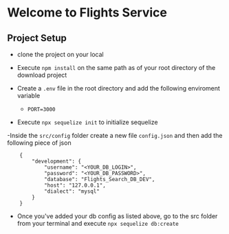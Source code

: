 # Welcome to Flights Service

## Project Setup

- clone the project on your local

- Execute `npm install` on the same path as of your root directory of the download project

- Create a `.env` file in the root directory and add the following enviroment variable
    - `PORT=3000`

- Execute `npx sequelize init` to initialize sequelize

-Inside the `src/config` folder create a new file `config.json` and then add the following piece of json

```
    {
        "development": {
            "username": "<YOUR_DB_LOGIN>",
            "password": "<YOUR_DB_PASSWORD>",
            "database": "Flights_Search_DB_DEV",
            "host": "127.0.0.1",
            "dialect": "mysql"
        }
    }
```
- Once you've added your db config as listed above, go to the src folder from your terminal and execute `npx sequelize db:create`

